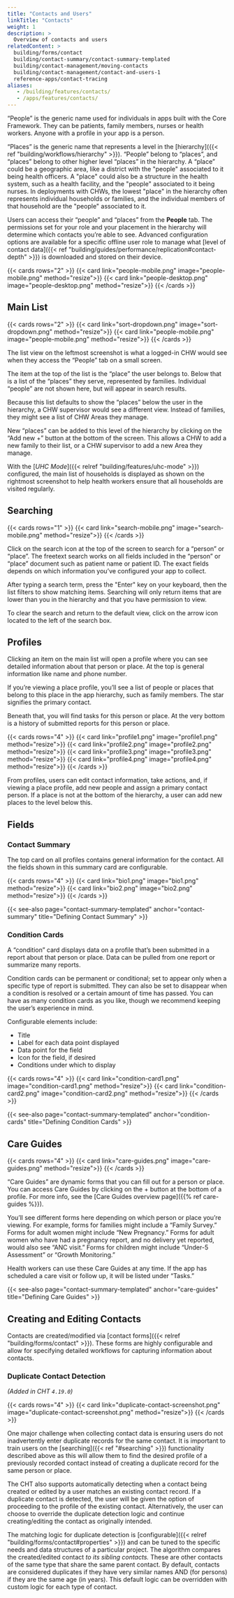 ```yaml
---
title: "Contacts and Users"
linkTitle: "Contacts"
weight: 1
description: >
  Overview of contacts and users
relatedContent: >
  building/forms/contact
  building/contact-summary/contact-summary-templated
  building/contact-management/moving-contacts
  building/contact-management/contact-and-users-1
  reference-apps/contact-tracing
aliases:
   - /building/features/contacts/
   - /apps/features/contacts/
---
```

<!-- ## Contacts: Person and Family Profiles -->
<!-- TODO Refine screenshots, and add desktop view. -->

“People” is the generic name used for individuals in apps built with the Core Framework. They can be patients, family members, nurses or health workers. Anyone with a profile in your app is a person.

“Places” is the generic name that represents a level in the [hierarchy]({{< ref "building/workflows/hierarchy" >}}). “People” belong to “places”, and “places” belong to other higher level “places” in the hierarchy. A “place” could be a geographic area, like a district with the "people" associated to it being health officers. A "place" could also be a structure in the health system, such as a health facility, and the "people" associated to it being nurses. In deployments with CHWs, the lowest "place" in the hierarchy often represents individual households or families, and the individual members of that household are the "people" associated to it.

Users can access their “people” and “places” from the **People** tab. The permissions set for your role and your placement in the hierarchy will determine which contacts you’re able to see. Advanced configuration options are available for a specific offline user role to manage what [level of contact data]({{< ref "building/guides/performance/replication#contact-depth" >}}) is downloaded and stored on their device.

{{< cards rows="2" >}}
{{< card link="people-mobile.png" image="people-mobile.png"  method="resize">}}
{{< card link="people-desktop.png" image="people-desktop.png"  method="resize">}}
{{< /cards >}}

## Main List

{{< cards rows="2" >}}
{{< card link="sort-dropdown.png" image="sort-dropdown.png"  method="resize">}}
{{< card link="people-mobile.png" image="people-mobile.png"  method="resize">}}
{{< /cards >}}


The list view on the leftmost screenshot is what a logged-in CHW would see when they access the “People” tab on a small screen.

The item at the top of the list is the “place” the user belongs to. Below that is a list of the “places” they serve, represented by families. Individual “people” are not shown here, but will appear in search results.

Because this list defaults to show the “places” below the user in the hierarchy, a CHW supervisor would see a different view. Instead of families, they might see a list of CHW Areas they manage.

New “places” can be added to this level of the hierarchy by clicking on the “Add new +” button at the bottom of the screen. This allows a CHW to add a new family to their list, or a CHW supervisor to add a new Area they manage.

With the [_UHC Mode_]({{< relref "building/features/uhc-mode" >}}) configured, the main list of households is displayed as shown on the rightmost screenshot to help health workers ensure that all households are visited regularly.

## Searching

{{< cards rows="1" >}}
{{< card link="search-mobile.png" image="search-mobile.png"  method="resize">}}
{{< /cards >}}

Click on the search icon at the top of the screen to search for a “person” or “place”. The freetext search works on all fields included in the “person” or “place” document such as patient name or patient ID. The exact fields depends on which information you’ve configured your app to collect.

After typing a search term, press the "Enter" key on your keyboard, then the list filters to show matching items. Searching will only return items that are lower than you in the hierarchy and that you have permission to view.

To clear the search and return to the default view, click on the arrow icon located to the left of the search box.

## Profiles

Clicking an item on the main list will open a profile where you can see detailed information about that person or place. At the top is general information like name and phone number.

If you’re viewing a place profile, you’ll see a list of people or places that belong to this place in the app hierarchy, such as family members. The star signifies the primary contact.

Beneath that, you will find tasks for this person or place. At the very bottom is a history of submitted reports for this person or place.

{{< cards rows="4" >}}
{{< card link="profile1.png" image="profile1.png"  method="resize">}}
{{< card link="profile2.png" image="profile2.png"  method="resize">}}
{{< card link="profile3.png" image="profile3.png"  method="resize">}}
{{< card link="profile4.png" image="profile4.png"  method="resize">}}
{{< /cards >}}

From profiles, users can edit contact information, take actions, and, if viewing a place profile, add new people and assign a primary contact person. If a place is not at the bottom of the hierarchy, a user can add new places to the level below this.

## Fields

### Contact Summary

The top card on all profiles contains general information for the contact. All the fields shown in this summary card are configurable.

{{< cards rows="4" >}}
{{< card link="bio1.png" image="bio1.png"  method="resize">}}
{{< card link="bio2.png" image="bio2.png"  method="resize">}}
{{< /cards >}}


{{< see-also page="contact-summary-templated" anchor="contact-summary" title="Defining Contact Summary" >}}

### Condition Cards

A “condition” card displays data on a profile that’s been submitted in a report about that person or place. Data can be pulled from one report or summarize many reports.

Condition cards can be permanent or conditional; set to appear only when a specific type of report is submitted. They can also be set to disappear when a condition is resolved or a certain amount of time has passed. You can have as many condition cards as you like, though we recommend keeping the user’s experience in mind.

Configurable elements include:
- Title
- Label for each data point displayed
- Data point for the field
- Icon for the field, if desired
- Conditions under which to display

{{< cards rows="4" >}}
{{< card link="condition-card1.png" image="condition-card1.png"  method="resize">}}
{{< card link="condition-card2.png" image="condition-card2.png"  method="resize">}}
{{< /cards >}}

{{< see-also page="contact-summary-templated" anchor="condition-cards" title="Defining Condition Cards" >}}


## Care Guides
<!-- todo: Resolve Care Guides vs Actions -->

{{< cards rows="4" >}}
{{< card link="care-guides.png" image="care-guides.png"  method="resize">}}
{{< /cards >}}


“Care Guides” are dynamic forms that you can fill out for a person or place. You can access Care Guides by clicking on the + button at the bottom of a profile. For more info, see the [Care Guides overview page]({{% ref care-guides %}}).

You’ll see different forms here depending on which person or place you’re viewing. For example, forms for families might include a “Family Survey.” Forms for adult women might include “New Pregnancy.” Forms for adult women who have had a pregnancy report, and no delivery yet reported, would also see “ANC visit.” Forms for children might include “Under-5 Assessment” or “Growth Monitoring.”

Health workers can use these Care Guides at any time. If the app has scheduled a care visit or follow up, it will be listed under “Tasks.”

{{< see-also page="contact-summary-templated" anchor="care-guides" title="Defining Care Guides" >}}


## Creating and Editing Contacts

Contacts are created/modified via [contact forms]({{< relref "building/forms/contact" >}}). These forms are highly configurable and allow for specifying detailed workflows for capturing information about contacts.

### Duplicate Contact Detection

_(Added in CHT `4.19.0`)_

{{< cards rows="4" >}}
{{< card link="duplicate-contact-screenshot.png" image="duplicate-contact-screenshot.png"  method="resize">}}
{{< /cards >}}

One major challenge when collecting contact data is ensuring users do not inadvertently enter duplicate records for the same contact. It is important to train users on the [searching]({{< ref "#searching" >}}) functionality described above as this will allow them to find the desired profile of a previously recorded contact instead of creating a duplicate record for the same person or place.

 The CHT also supports automatically detecting when a contact being created or edited by a user matches an existing contact record. If a duplicate contact is detected, the user will be given the option of proceeding to the profile of the existing contact. Alternatively, the user can choose to override the duplicate detection logic and continue creating/editing the contact as originally intended.

The matching logic for duplicate detection is [configurable]({{< relref "building/forms/contact#properties" >}}) and can be tuned to the specific needs and data structures of a particular project. The algorithm compares the created/edited contact _to its sibling contacts._ These are other contacts of the same type that share the same parent contact. By default, contacts are considered duplicates if they have very similar names AND (for persons) if they are the same age (in years). This default logic can be overridden with custom logic for each type of contact.


